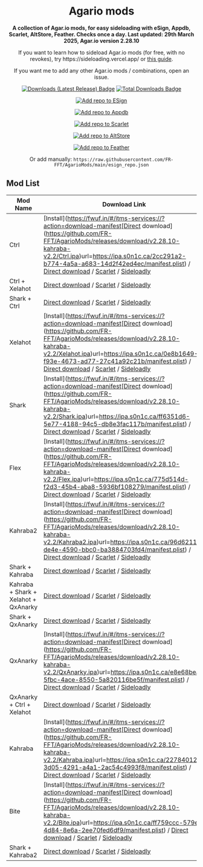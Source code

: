 <!-- README.md is generated via README_template.md. Do not modify README.md manually. -->
<h1 align="center">Agario mods</h1>

<p align="center"><strong>A collection of Agar.io mods, for easy sideloading with eSign, Appdb, Scarlet, AltStore, Feather. Checks once a day. Last updated: 29th March 2025, Agar.io version 2.28.10</strong></p>
<p align="center">If you want to learn how to sideload Agar.io mods (for free, with no revokes), try https://sideloading.vercel.app/ or <a href="https://docs.google.com/document/d/1QseJR-ZTGJO0q99l9eh1-wsR-tldtbsM6rbsti08EDQ/edit?pli=1&tab=t.0">this guide</a>.</p>
<p align="center">If you want me to add any other Agar.io mods / combinations, open an issue.</p>

<p align="center">
    <a href="https://github.com/FR-FFT/AgarioMods/releases/latest"><img src="https://img.shields.io/github/downloads/FR-FFT/AgarioMods/latest/total?color=%23007BFF&label=Downloads%20(Latest%20Release)" alt="Downloads (Latest Release) Badge"></a>
    <a href="https://github.com/FR-FFT/AgarioMods/releases"><img src="https://img.shields.io/github/downloads/FR-FFT/AgarioMods/total?color=%23007BFF&label=Total%20Downloads" alt="Total Downloads Badge"></a>
</p>

<p align="center">
    <a href="https://fwuf.in/#/esign://addsource?url=https://raw.githubusercontent.com/FR-FFT/AgarioMods/main/esign_repo.json">
    <img src="https://img.shields.io/badge/Add%20repo%20to%20ESign-%20blue?style=for-the-badge&color=1e90ff" alt="Add repo to ESign">
  </a>
</p>

<p align="center">
    <a href="https://appdb.to/repos/import?url=https://raw.githubusercontent.com/FR-FFT/AgarioMods/main/esign_repo.json">
    <img src="https://img.shields.io/badge/Add%20repo%20to%20Appdb-%20blue?style=for-the-badge&color=0048ba" alt="Add repo to Appdb">
  </a>
</p>

<p align="center">
    <a href="https://fwuf.in/#/scarlet://repo=https://raw.githubusercontent.com/FR-FFT/AgarioMods/main/scarlet_repo.json">
    <img src="https://img.shields.io/badge/Add%20repo%20to%20Scarlet-%20red?style=for-the-badge&color=ff0000" alt="Add repo to Scarlet">
  </a>
</p>

<p align="center">
    <a href="https://fwuf.in/#/altstore://source?url=https://raw.githubusercontent.com/FR-FFT/AgarioMods/main/esign_repo.json">
    <img src="https://img.shields.io/badge/Add%20repo%20to%20AltStore-%202E7E85?style=for-the-badge&color=2E7E85" alt="Add repo to AltStore">
  </a>
</p>

<p align="center">
    <a href="https://fwuf.in/#/feather://source/https://raw.githubusercontent.com/FR-FFT/AgarioMods/main/esign_repo.json">
    <img src="https://img.shields.io/badge/Add%20repo%20to%20Feather-%20blue?style=for-the-badge&color=808BF8" alt="Add repo to Feather">
  </a>
<p align="center">
    Or add manually: <code>https://raw.githubusercontent.com/FR-FFT/AgarioMods/main/esign_repo.json</code>
</p>


<!-- <p align="center">
    <a href="https://fwuf.in/#/sideloadly:https://github.com/FR-FFT/AgarioMods/releases/download/2.28.10/AgarMod_2.28.10.ipa">
    <img src="https://img.shields.io/badge/Sideload%20with%20Sideloadly-%2016CDC4?style=for-the-badge&color=16CDC4" alt="Sideload with Sideloadly">
  </a>
</p> -->

## Mod List

| Mod Name | Download Link | Description | Developer |
|----------|---------------|-------------|-----------|
| Ctrl | [Install](https://fwuf.in/#/itms-services://?action=download-manifest[Direct download](https://github.com/FR-FFT/AgarioMods/releases/download/v2.28.10-kahraba-v2.2/Ctrl.ipa)url=https://ipa.s0n1c.ca/2cc291a2-b774-4a5a-a683-14d2f42ed4ec/manifest.plist) / [Direct download](https://github.com/FR-FFT/AgarioMods/releases/download/v2.28.10-kahraba-v2.2/Ctrl.ipa) / [Scarlet](https://fwuf.in/#/scarlet://install=https://github.com/FR-FFT/AgarioMods/releases/download/v2.28.10-kahraba-v2.2/Ctrl.ipa) / [Sideloadly](https://fwuf.in/#/sideloadly:https://github.com/FR-FFT/AgarioMods/releases/download/v2.28.10-kahraba-v2.2/Ctrl.ipa) | Various UI options (e.g. claassic to burst, hide party icons). | QxAnarky |
| Ctrl + Xelahot | [Direct download](https://github.com/FR-FFT/AgarioMods/releases/download/v2.28.10-kahraba-v2.2/Ctrl.%2B.Xelahot.ipa) / [Scarlet](https://fwuf.in/#/scarlet://install=https://github.com/FR-FFT/AgarioMods/releases/download/v2.28.10-kahraba-v2.2/Ctrl.%2B.Xelahot.ipa) / [Sideloadly](https://fwuf.in/#/sideloadly:https://github.com/FR-FFT/AgarioMods/releases/download/v2.28.10-kahraba-v2.2/Ctrl.%2B.Xelahot.ipa) |  |  |
| Shark + Ctrl | [Direct download](https://github.com/FR-FFT/AgarioMods/releases/download/v2.28.10-kahraba-v2.2/Shark.%2B.Ctrl.ipa) / [Scarlet](https://fwuf.in/#/scarlet://install=https://github.com/FR-FFT/AgarioMods/releases/download/v2.28.10-kahraba-v2.2/Shark.%2B.Ctrl.ipa) / [Sideloadly](https://fwuf.in/#/sideloadly:https://github.com/FR-FFT/AgarioMods/releases/download/v2.28.10-kahraba-v2.2/Shark.%2B.Ctrl.ipa) |  |  |
| Xelahot | [Install](https://fwuf.in/#/itms-services://?action=download-manifest[Direct download](https://github.com/FR-FFT/AgarioMods/releases/download/v2.28.10-kahraba-v2.2/Xelahot.ipa)url=https://ipa.s0n1c.ca/0e8b1649-f93e-4673-ad77-27c41a92c21b/manifest.plist) / [Direct download](https://github.com/FR-FFT/AgarioMods/releases/download/v2.28.10-kahraba-v2.2/Xelahot.ipa) / [Scarlet](https://fwuf.in/#/scarlet://install=https://github.com/FR-FFT/AgarioMods/releases/download/v2.28.10-kahraba-v2.2/Xelahot.ipa) / [Sideloadly](https://fwuf.in/#/sideloadly:https://github.com/FR-FFT/AgarioMods/releases/download/v2.28.10-kahraba-v2.2/Xelahot.ipa) | Features mastersplit (hold to split multiple times), zoom, and fast feed. | Xelahot |
| Shark | [Install](https://fwuf.in/#/itms-services://?action=download-manifest[Direct download](https://github.com/FR-FFT/AgarioMods/releases/download/v2.28.10-kahraba-v2.2/Shark.ipa)url=https://ipa.s0n1c.ca/ff6351d6-5e77-4188-94c5-db8e3fac117b/manifest.plist) / [Direct download](https://github.com/FR-FFT/AgarioMods/releases/download/v2.28.10-kahraba-v2.2/Shark.ipa) / [Scarlet](https://fwuf.in/#/scarlet://install=https://github.com/FR-FFT/AgarioMods/releases/download/v2.28.10-kahraba-v2.2/Shark.ipa) / [Sideloadly](https://fwuf.in/#/sideloadly:https://github.com/FR-FFT/AgarioMods/releases/download/v2.28.10-kahraba-v2.2/Shark.ipa) | Multiple macro buttons, auto classic macro, minimap, change game speed, and more. | shark.ytb |
| Flex | [Install](https://fwuf.in/#/itms-services://?action=download-manifest[Direct download](https://github.com/FR-FFT/AgarioMods/releases/download/v2.28.10-kahraba-v2.2/Flex.ipa)url=https://ipa.s0n1c.ca/775d514d-f2d3-45b4-aba8-5936bf108279/manifest.plist) / [Direct download](https://github.com/FR-FFT/AgarioMods/releases/download/v2.28.10-kahraba-v2.2/Flex.ipa) / [Scarlet](https://fwuf.in/#/scarlet://install=https://github.com/FR-FFT/AgarioMods/releases/download/v2.28.10-kahraba-v2.2/Flex.ipa) / [Sideloadly](https://fwuf.in/#/sideloadly:https://github.com/FR-FFT/AgarioMods/releases/download/v2.28.10-kahraba-v2.2/Flex.ipa) | Press 3 fingers to open the debug tool. See https://github.com/FLEXTool/FLEX for a full list of its capabilities. | FLEXTool |
| Kahraba2 | [Install](https://fwuf.in/#/itms-services://?action=download-manifest[Direct download](https://github.com/FR-FFT/AgarioMods/releases/download/v2.28.10-kahraba-v2.2/Kahraba2.ipa)url=https://ipa.s0n1c.ca/96d62113-de4e-4590-bbc0-ba3884703fd4/manifest.plist) / [Direct download](https://github.com/FR-FFT/AgarioMods/releases/download/v2.28.10-kahraba-v2.2/Kahraba2.ipa) / [Scarlet](https://fwuf.in/#/scarlet://install=https://github.com/FR-FFT/AgarioMods/releases/download/v2.28.10-kahraba-v2.2/Kahraba2.ipa) / [Sideloadly](https://fwuf.in/#/sideloadly:https://github.com/FR-FFT/AgarioMods/releases/download/v2.28.10-kahraba-v2.2/Kahraba2.ipa) | Version 2 of Kahraba's mod, with various differences in UI and capability. It is not cracked, so you will need a license. Instagram: https://instagram.com/8tf_l | Kahraba |
| Shark + Kahraba | [Direct download](https://github.com/FR-FFT/AgarioMods/releases/download/v2.28.10-kahraba-v2.2/Shark.%2B.Kahraba.ipa) / [Scarlet](https://fwuf.in/#/scarlet://install=https://github.com/FR-FFT/AgarioMods/releases/download/v2.28.10-kahraba-v2.2/Shark.%2B.Kahraba.ipa) / [Sideloadly](https://fwuf.in/#/sideloadly:https://github.com/FR-FFT/AgarioMods/releases/download/v2.28.10-kahraba-v2.2/Shark.%2B.Kahraba.ipa) |  |  |
| Kahraba + Shark + Xelahot + QxAnarky | [Direct download](https://github.com/FR-FFT/AgarioMods/releases/download/v2.28.10-kahraba-v2.2/Kahraba.%2B.Shark.%2B.Xelahot.%2B.QxAnarky.ipa) / [Scarlet](https://fwuf.in/#/scarlet://install=https://github.com/FR-FFT/AgarioMods/releases/download/v2.28.10-kahraba-v2.2/Kahraba.%2B.Shark.%2B.Xelahot.%2B.QxAnarky.ipa) / [Sideloadly](https://fwuf.in/#/sideloadly:https://github.com/FR-FFT/AgarioMods/releases/download/v2.28.10-kahraba-v2.2/Kahraba.%2B.Shark.%2B.Xelahot.%2B.QxAnarky.ipa) |  |  |
| Shark + QxAnarky | [Direct download](https://github.com/FR-FFT/AgarioMods/releases/download/v2.28.10-kahraba-v2.2/Shark.%2B.QxAnarky.ipa) / [Scarlet](https://fwuf.in/#/scarlet://install=https://github.com/FR-FFT/AgarioMods/releases/download/v2.28.10-kahraba-v2.2/Shark.%2B.QxAnarky.ipa) / [Sideloadly](https://fwuf.in/#/sideloadly:https://github.com/FR-FFT/AgarioMods/releases/download/v2.28.10-kahraba-v2.2/Shark.%2B.QxAnarky.ipa) |  |  |
| QxAnarky | [Install](https://fwuf.in/#/itms-services://?action=download-manifest[Direct download](https://github.com/FR-FFT/AgarioMods/releases/download/v2.28.10-kahraba-v2.2/QxAnarky.ipa)url=https://ipa.s0n1c.ca/e8e68bea-5fbc-4ace-8550-5a820116be5f/manifest.plist) / [Direct download](https://github.com/FR-FFT/AgarioMods/releases/download/v2.28.10-kahraba-v2.2/QxAnarky.ipa) / [Scarlet](https://fwuf.in/#/scarlet://install=https://github.com/FR-FFT/AgarioMods/releases/download/v2.28.10-kahraba-v2.2/QxAnarky.ipa) / [Sideloadly](https://fwuf.in/#/sideloadly:https://github.com/FR-FFT/AgarioMods/releases/download/v2.28.10-kahraba-v2.2/QxAnarky.ipa) | QxAnarky's UI mod, with zoom buttons, switch classic and burst buttons, mastersplit (hold emoji button to toggle), and more. | QxAnarky |
| QxAnarky + Ctrl + Xelahot | [Direct download](https://github.com/FR-FFT/AgarioMods/releases/download/v2.28.10-kahraba-v2.2/QxAnarky.%2B.Ctrl.%2B.Xelahot.ipa) / [Scarlet](https://fwuf.in/#/scarlet://install=https://github.com/FR-FFT/AgarioMods/releases/download/v2.28.10-kahraba-v2.2/QxAnarky.%2B.Ctrl.%2B.Xelahot.ipa) / [Sideloadly](https://fwuf.in/#/sideloadly:https://github.com/FR-FFT/AgarioMods/releases/download/v2.28.10-kahraba-v2.2/QxAnarky.%2B.Ctrl.%2B.Xelahot.ipa) |  |  |
| Kahraba | [Install](https://fwuf.in/#/itms-services://?action=download-manifest[Direct download](https://github.com/FR-FFT/AgarioMods/releases/download/v2.28.10-kahraba-v2.2/Kahraba.ipa)url=https://ipa.s0n1c.ca/22784012-3d05-4291-a4a1-2ac54c4993f8/manifest.plist) / [Direct download](https://github.com/FR-FFT/AgarioMods/releases/download/v2.28.10-kahraba-v2.2/Kahraba.ipa) / [Scarlet](https://fwuf.in/#/scarlet://install=https://github.com/FR-FFT/AgarioMods/releases/download/v2.28.10-kahraba-v2.2/Kahraba.ipa) / [Sideloadly](https://fwuf.in/#/sideloadly:https://github.com/FR-FFT/AgarioMods/releases/download/v2.28.10-kahraba-v2.2/Kahraba.ipa) | This is a cracked version of Kahraba's mod (courtesy of Shark). It includes a new settings page with switch classic and burst buttons, macro, zoom buttons, mastersplit, and instantly claim mission rewards, and more. | Kahraba |
| Bite | [Install](https://fwuf.in/#/itms-services://?action=download-manifest[Direct download](https://github.com/FR-FFT/AgarioMods/releases/download/v2.28.10-kahraba-v2.2/Bite.ipa)url=https://ipa.s0n1c.ca/ff759ccc-579e-4d84-8e6a-2ee70fed6df9/manifest.plist) / [Direct download](https://github.com/FR-FFT/AgarioMods/releases/download/v2.28.10-kahraba-v2.2/Bite.ipa) / [Scarlet](https://fwuf.in/#/scarlet://install=https://github.com/FR-FFT/AgarioMods/releases/download/v2.28.10-kahraba-v2.2/Bite.ipa) / [Sideloadly](https://fwuf.in/#/sideloadly:https://github.com/FR-FFT/AgarioMods/releases/download/v2.28.10-kahraba-v2.2/Bite.ipa) | Contains various functions that integrate with Bite's website, https://biteyt.com/biteyt-shop, mostly getting keys to upload skins / buy skins / glitches on his website. | Bite |
| Shark + Kahraba2 | [Direct download](https://github.com/FR-FFT/AgarioMods/releases/download/v2.28.10-kahraba-v2.2/Shark.%2B.Kahraba2.ipa) / [Scarlet](https://fwuf.in/#/scarlet://install=https://github.com/FR-FFT/AgarioMods/releases/download/v2.28.10-kahraba-v2.2/Shark.%2B.Kahraba2.ipa) / [Sideloadly](https://fwuf.in/#/sideloadly:https://github.com/FR-FFT/AgarioMods/releases/download/v2.28.10-kahraba-v2.2/Shark.%2B.Kahraba2.ipa) |  |  |
